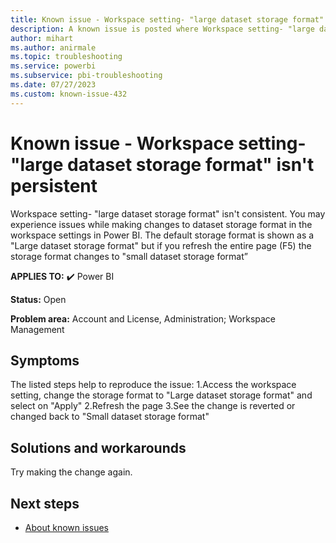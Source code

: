 ```yaml
---
title: Known issue - Workspace setting- "large dataset storage format" isn't persistent
description: A known issue is posted where Workspace setting- "large dataset storage format" isn't persistent - UI issue
author: mihart
ms.author: anirmale
ms.topic: troubleshooting  
ms.service: powerbi
ms.subservice: pbi-troubleshooting 
ms.date: 07/27/2023
ms.custom: known-issue-432
---
```


# Known issue - Workspace setting- "large dataset storage format" isn't persistent
Workspace setting- "large dataset storage format" isn't consistent. You may experience issues while making changes to dataset storage format in the workspace settings in Power BI. The default storage format is shown as a "Large dataset storage format" but if you refresh the entire page (F5) the storage format changes to "small dataset storage format”

**APPLIES TO:** ✔️ Power BI

**Status:** Open

**Problem area:** Account and License, Administration; Workspace Management

## Symptoms

The listed steps help to reproduce the issue:
1.Access the workspace setting, change the storage format to "Large dataset storage format" and select on "Apply"
2.Refresh the page
3.See the change is reverted or changed back to "Small dataset storage format"

## Solutions and workarounds

Try making the change again.

## Next steps

- [About known issues](/power-bi/troubleshoot/known-issues/power-bi-known-issues)

